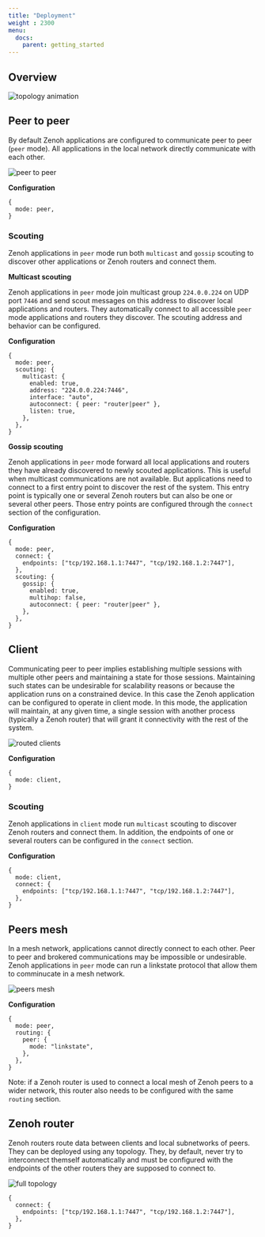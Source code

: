 ```yaml
---
title: "Deployment"
weight : 2300
menu:
  docs:
    parent: getting_started
---
```


## Overview

![topology animation](/img/topology_anim.gif "topology animation")

## Peer to peer

By default Zenoh applications are configured to communicate peer to peer (`peer` mode). All applications in the local network directly communicate with each other.

![peer to peer](/img/peer_to_peer.png "peer to peer")

**Configuration**
```
{
  mode: peer,
}
```

### Scouting

Zenoh applications in `peer` mode run both `multicast` and `gossip` scouting to discover other applications or Zenoh routers and connect them.

**Multicast scouting**

Zenoh applications in `peer` mode join multicast group `224.0.0.224` on UDP port `7446` and send scout messages on this address to discover local applications and routers. They automatically connect to all accessible `peer` mode applications and routers they discover. The scouting address and behavior can be configured.

**Configuration**
```
{
  mode: peer,
  scouting: {
    multicast: {
      enabled: true,
      address: "224.0.0.224:7446",
      interface: "auto",
      autoconnect: { peer: "router|peer" },
      listen: true,
    },
  },
}
```

**Gossip scouting**

Zenoh applications in `peer` mode forward all local applications and routers they have already discovered to newly scouted applications. This is useful when multicast communications are not available. But applications need to connect to a first entry point to discover the rest of the system. This entry point is typically one or several Zenoh routers but can also be one or several other peers. Those entry points are configured through the `connect` section of the configuration.

**Configuration**
```
{
  mode: peer,
  connect: {
    endpoints: ["tcp/192.168.1.1:7447", "tcp/192.168.1.2:7447"],
  },
  scouting: {
    gossip: {
      enabled: true,
      multihop: false,
      autoconnect: { peer: "router|peer" },
    },
  },
}
```

## Client

Communicating peer to peer implies establishing multiple sessions with multiple other peers and maintaining a state for those sessions. Maintaining such states can be undesirable for scalability reasons or because the application runs on a constrained device. In this case the Zenoh application can be configured to operate in client mode. In this mode, the application will maintain, at any given time, a single session with another process (typically a Zenoh router) that will grant it connectivity with the rest of the system.

![routed clients](/img/routed_clients.png "routed clients")

**Configuration**
```
{
  mode: client,
}
```

### Scouting

Zenoh applications in `client` mode run `multicast` scouting to discover Zenoh routers and connect them. In addition, the endpoints of one or several routers can be configured in the `connect` section.

**Configuration**
```
{
  mode: client,
  connect: {
    endpoints: ["tcp/192.168.1.1:7447", "tcp/192.168.1.2:7447"],
  },
}
```

## Peers mesh

In a mesh network, applications cannot directly connect to each other. Peer to peer and brokered communications may be impossible or undesirable. Zenoh applications in `peer` mode can run a linkstate protocol that allow them to comminucate in a mesh network.

![peers mesh](/img/peers_mesh.png "peers mesh")

**Configuration**
```
{
  mode: peer,
  routing: {
    peer: {
      mode: "linkstate",
    },
  },
}
```

Note: if a Zenoh router is used to connect a local mesh of Zenoh peers to a wider network, this router also needs to be configured with the same `routing` section.

## Zenoh router

Zenoh routers route data between clients and local subnetworks of peers. They can be deployed using any topology. They, by default, never try to interconnect themself automatically and must be configured with the endpoints of the other routers they are supposed to connect to.

![full topology](/img/full_topology.png "full topology" )

```
{
  connect: {
    endpoints: ["tcp/192.168.1.1:7447", "tcp/192.168.1.2:7447"],
  },
}
```








